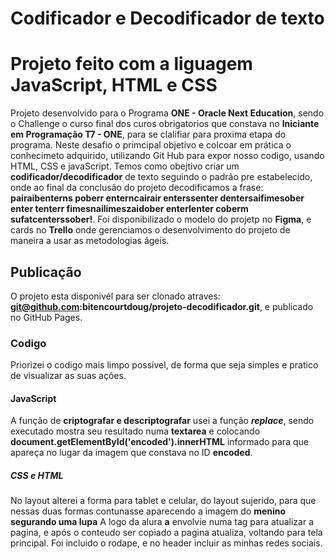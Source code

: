 # Codificador e Decodificador de texto
# Projeto feito com a liguagem JavaScript, HTML e CSS

Projeto desenvolvido para o Programa **ONE - Oracle Next Education**, sendo o Challenge o curso final dos curos obrigatorios que constava no **Iniciante em Programação T7 - ONE**, para se clalifiar para proxima etapa do programa.
Neste desafio o primcipal objetivo e colcoar em prática o conhecimeto adquirido, utilizando Git Hub para expor nosso codigo, usando HTML, CSS e javaScript.
Temos como obejtivo criar um **codificador/decodificador** de texto seguindo o padrão pre estabelecido, onde ao final da conclusão do projeto decodificamos a frase: **pairaibenterns poberr enterncairair enterssenter dentersaifimesober enter tenterr fimesnailimeszaidober enterlenter coberm sufatcenterssober!**. Foi disponibilizado o modelo do projetp no **Figma**, e cards no **Trello** onde gerenciamos o desenvolvimento do projeto de maneira a usar as metodologias ágeis.

## Publicação
O projeto esta disponivél para ser clonado atraves: **git@github.com:bitencourtdoug/projeto-decodificador.git**, e publicado no GitHub Pages.

### Codigo
Priorizei o codigo mais limpo possivel, de forma que seja simples e pratico de visualizar as suas ações.

#### JavaScript
A função de **criptografar e descriptografar** usei a função ***replace***, sendo executado mostra seu resultado numa **textarea** e colocando **document.getElementById('encoded').innerHTML** informado para que apareça no lugar da imagem que constava no ID **encoded**.

##### CSS e HTML
No layout alterei a forma para tablet e celular, do layout sujerido, para que nessas duas formas contunasse aparecendo a imagem do **menino segurando uma lupa**
A logo da alura **a** envolvie numa tag <a></a> para atualizar a pagina, e após o conteudo ser copiado a pagina atualiza, voltando para tela principal.
Foi incluido o rodape, e no header incluir as minhas redes sociais. 


